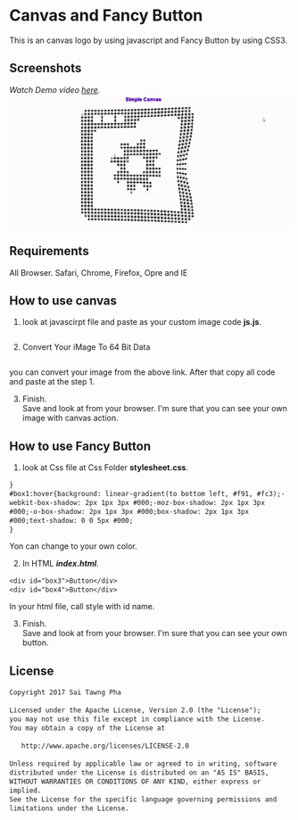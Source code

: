 # Canvas and Fancy Button

This is an canvas logo by using javascript and Fancy Button by using CSS3. 


## Screenshots
*Watch Demo video [here](./sr.demo.mp4).*  
![](./sr/demo.gif)  


## Requirements
All Browser.
Safari, Chrome, Firefox, Opre and IE

##  How to use canvas
1) look at javascirpt file and paste as your custom image code **js.js**.
```// Load initial input image (past your own image code here!)this.loadData( 'data:image/jpeg;base64,...')
```  

2) Convert Your iMage To 64 Bit Data   
```https://www.base64-image.de/
```  
you can convert your image from the above link. After that copy all code and paste at the step 1.

3) Finish.  
 Save and look at from your browser. I'm sure that you can see your own image with canvas action.

##  How to use Fancy Button 
1) look at Css file at Css Folder **stylesheet.css**.
```#box1{background: linear-gradient(to bottom left, #fc3, #f91);width: 360px;height: 80px;margin: 0 0 30px;text-align: center;line-height: 80px;color: aliceblue;font-weight: 700;-webkit-border-radius: 40px; -moz-border-radius: 40px; -o-border-radius: 40px; border-radius: 40px;    
}
#box1:hover{background: linear-gradient(to bottom left, #f91, #fc3);-webkit-box-shadow: 2px 1px 3px #000;-moz-box-shadow: 2px 1px 3px #000;-o-box-shadow: 2px 1px 3px #000;box-shadow: 2px 1px 3px #000;text-shadow: 0 0 5px #000;   
}
```  
Yon can change to your own color.

2) In HTML ***index.html***.  
```<div id="box1">Button</div><div id="box2">Button</div>
<div id="box3">Button</div>
<div id="box4">Button</div>
```  
In your html file, call style with id name. 

3) Finish.  
 Save and look at from your browser. I'm sure that you can see your own button.



## License

    Copyright 2017 Sai Tawng Pha

    Licensed under the Apache License, Version 2.0 (the "License");
    you may not use this file except in compliance with the License.
    You may obtain a copy of the License at

       http://www.apache.org/licenses/LICENSE-2.0

    Unless required by applicable law or agreed to in writing, software
    distributed under the License is distributed on an "AS IS" BASIS,
    WITHOUT WARRANTIES OR CONDITIONS OF ANY KIND, either express or implied.
    See the License for the specific language governing permissions and
    limitations under the License.
